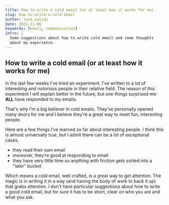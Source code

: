 ```yaml
---
title: How to write a cold email (or at least how it works for me)
slug: how-to-write-a-cold-email
author: luca.zulian
date: 2021-11-06
keywords: [email, communication]
intro: |
  Some suggestions about how to write cold email and some thoughts
  about my experience.
---
```



## How to write a cold email (or at least how it works for me)


In the last few weeks I've tried an experiment. I've written to a lot of interesting and notorious people in their relative field. 
The reason of this experiment I will explain better in the future, but one things surprised me: **ALL** have responded to my emails.

That's why I’m a big believer in cold emails. They’ve personally opened many doors for me and I believe they’re a great way to meet fun, interesting people.

Here are a few things I’ve learned so far about interesting people. I think this is almost universally true, but I admit there can be a lot of exceptional cases.

- they read their own email
- moreover, they’re good at responding to email
- they have very little time so anything with friction gets sorted into a "later" bucket

Which means a cold email, well crafted, is a great way to get attention. The magic is in writing it in a way (and having the body of work to back it up) that grabs attention.
I don't have particular suggestions about how to write a good cold email, but for sure it has to be short, clear on who you are and what you ask.

